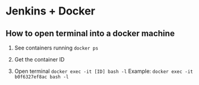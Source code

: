 # Jenkins + Docker

## How to open terminal into a docker machine

1. See containers running
    ```docker ps```

2. Get the container ID

3. Open terminal
    ```docker exec -it [ID] bash -l```
    Example:
    ```docker exec -it b0f6327ef8ac bash -l```
